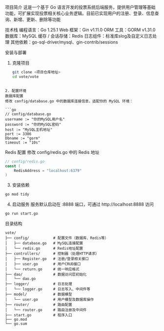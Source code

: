 项目简介
这是一个基于 Go 语言开发的投票系统后端服务，提供用户管理等基础功能，可扩展实现投票相关核心业务逻辑。目前已实现用户的注册、登录、信息查询、新增、更新、删除等功能

技术栈
编程语言：Go 1.25.1
Web 框架：Gin v1.11.0
ORM 工具：GORM v1.31.0
数据库：MySQL
缓存 / 会话存储：Redis
日志组件：标准库slog及自定义日志处理
其他依赖：go-sql-driver/mysql、gin-contrib/sessions


安装与部署
1. 克隆项目
   ```bash
   git clone <项目仓库地址>
   cd vote/vote
```

2. 配置环境
数据库配置
修改 config/database.go 中的数据库连接信息，适配你的 MySQL 环境：

```go
// config/database.go
username := "你的MySQL用户名"
password := "你的MySQL密码"
host := "MySQL主机地址"
port := 3306 
Dbname := "gorm" 
timeout := "10s"
```

Redis 配置
修改 config/redis.go 中的 Redis 地址

```go
// config/redis.go
const (
    RedisAddress = "localhost:6379" 
)
```

3. 安装依赖
```bash
go mod tidy
```

4. 启动服务
服务默认启动在 :8888 端口，可通过 http://localhost:8888 访问
```bash
go run start.go
```


目录结构

```plaintext
vote/
├── config/           # 配置文件（数据库、Redis等）
│   ├── database.go   # MySQL连接配置
│   └── redis.go      # Redis地址配置
├── controllers/      # 控制器（处理HTTP请求）
│   ├── Register.go   # 注册/登录相关接口
│   ├── user.go       # 用户CRUD接口
│   └── return.go     # 统一响应格式
├── dao/              # 数据访问层初始化
│   └── dao.go
├── logger/           # 日志处理
│   └── logger.go     # 日志写入、中间件等
├── model/            # 数据模型
│   └── user.go       # 用户模型及数据库操作
├── router/           # 路由配置
│   └── router.go     # 路由注册及中间件
├── start.go          # 程序入口
├── go.mod            
└── go.sum            
```











